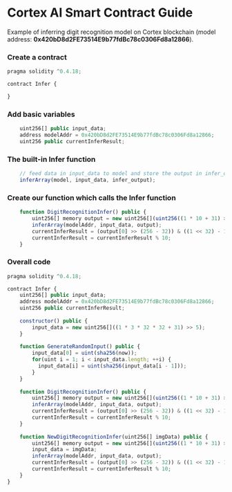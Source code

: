# Cortex AI Smart Contract Guide
Example of inferring digit recognition model on Cortex blockchain (model address: **0x420bD8d2FE73514E9b77fdBc78c0306Fd8a12866**).
### Create a contract
```javascript
pragma solidity ^0.4.18;

contract Infer {

}
```
### Add basic variables
```javascript
    uint256[] public input_data;
    address modelAddr = 0x420bD8d2FE73514E9b77fdBc78c0306Fd8a12866;
    uint256 public currentInferResult;
```
### The built-in Infer function
```javascript
    // feed data in input_data to model and store the output in infer_output
    inferArray(model, input_data, infer_output);
```
### Create our function which calls the Infer function 
```javascript
    function DigitRecognitionInfer() public {
        uint256[] memory output = new uint256[](uint256((1 * 10 + 31) >> 5));
        inferArray(modelAddr, input_data, output);
        currentInferResult = (output[0] >> (256 - 32)) & ((1 << 32) - 1);
        currentInferResult = currentInferResult % 10;
    }
```
### Overall code
```javascript
pragma solidity ^0.4.18;

contract Infer {
    uint256[] public input_data;
    address modelAddr = 0x420bD8d2FE73514E9b77fdBc78c0306Fd8a12866;
    uint256 public currentInferResult;
    
    constructor() public {
        input_data = new uint256[]((1 * 3 * 32 * 32 + 31) >> 5);
    }
    
    function GenerateRandomInput() public {
        input_data[0] = uint(sha256(now));
        for(uint i = 1; i < input_data.length; ++i) {
          input_data[i] = uint(sha256(input_data[i - 1]));
        }
    }
    
    function DigitRecognitionInfer() public {
        uint256[] memory output = new uint256[](uint256((1 * 10 + 31) >> 5));
        inferArray(modelAddr, input_data, output);
        currentInferResult = (output[0] >> (256 - 32)) & ((1 << 32) - 1);
        currentInferResult = currentInferResult % 10;
    }
    
    function NewDigitRecognitionInfer(uint256[] imgData) public {
        uint256[] memory output = new uint256[](uint256((1 * 10 + 31) >> 5));
        input_data = imgData;
        inferArray(modelAddr, input_data, output);
        currentInferResult = (output[0] >> (256 - 32)) & ((1 << 32) - 1);
        currentInferResult = currentInferResult % 10;
    }
}
```
